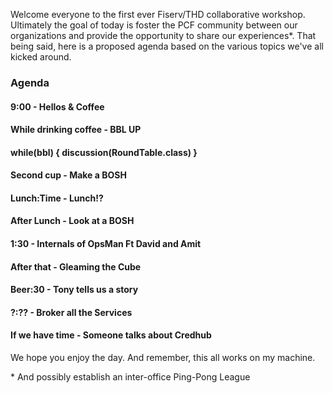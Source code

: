 Welcome everyone to the first ever Fiserv/THD collaborative workshop. Ultimately the goal of today is foster the PCF community between our organizations and provide the opportunity to share our experiences*. That being said, here is a proposed agenda based on the various topics we've all kicked around. 

### Agenda

#### 9:00 - Hellos & Coffee
#### While drinking coffee - BBL UP
#### while(bbl) { discussion(RoundTable.class) }
#### Second cup - Make a BOSH
#### Lunch:Time - Lunch!?
#### After Lunch - Look at a BOSH
#### 1:30 - Internals of OpsMan Ft David and Amit
#### After that - Gleaming the Cube
#### Beer:30 - Tony tells us a story
#### ?:?? - Broker all the Services
#### If we have time - Someone talks about Credhub

We hope you enjoy the day. And remember, this all works on my machine.

\* And possibly establish an inter-office Ping-Pong League